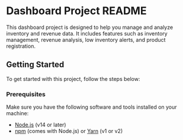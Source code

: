 # Dashboard Project README

This dashboard project is designed to help you manage and analyze inventory and revenue data. It includes features such as inventory management, revenue analysis, low inventory alerts, and product registration.

## Getting Started

To get started with this project, follow the steps below:

### Prerequisites

Make sure you have the following software and tools installed on your machine:

- [Node.js](https://nodejs.org/) (v14 or later)
- [npm](https://www.npmjs.com/) (comes with Node.js) or [Yarn](https://yarnpkg.com/) (v1 or v2)

